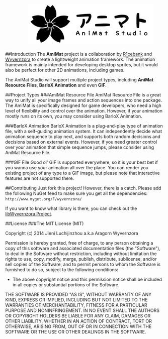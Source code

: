 <div style="width: 100%; margin: 20px; text-align: center;">
	<img alogn="center" src="https://github.com/jluchiji/Animat-Studio/blob/master/Animat.Studio/Resources/logo-banner-dark.png?raw=true" />
</div>


##Introduction
The **AmiMat** project is a collaboration by [R1cebank](http://github.com/R1cebank) and [Wyvernzora](https://github.com/jluchiji) to create a lightweight animation framework. The animation framework is mainly intended for developing desktop sprites, but it would also be perfect for other 2D animations, including games.

The AniMat Studio will support multiple project types, including **AniMat Resource Files**, **BarloX Animation** and even **GIF**.

##Project Types
###AmiMat Resource File
AmiMat Resource File is a great way to unify all your image frames and action sequences into one package. The AmiMat is specifically designed for game developers, who need a high level of flexibility and control over the animation. However, if your animation mostly runs on its own, you may consider using BarloX Animation.

###BarloX Animation
BarloX Animation is a plug-and-play type of animation file, with a self-guiding animation system. It can independently decide what animation sequence to play next, and supports both random decisions and decisions based on external events. However, if you need greater control over your animation that simple sequence jumps, please consider using AniMat Resource File.

###GIF File
Good ol' GIF is supported everywhere, so it is your best bet if you wanna use your animation all over the place. You can render you existing project of any type to a GIF image, but please note that interactive features are not supported there.

##Contributing
Just fork this project! However, there is a catch. Please add the following NuGet feed to make sure you get all the dependencies: `http://www.myget.org/F/wyvernzora/`

If you want to know what library is there, you can check out the [libWyvernzora Project](http://github.com/jluchiji/libWyvernzora).

##License
###The MIT License (MIT)

Copyright (c) 2014 Jieni Luchijinzhou a.k.a Aragorn Wyvernzora

Permission is hereby granted, free of charge, to any person obtaining a copy of this software and associated documentation files (the "Software"), to deal in the Software without restriction, including without limitation the rights to use, copy, modify, merge, publish, distribute, sublicense, and/or sell copies of the Software, and to permit persons to whom the Software is furnished to do so, subject to the following conditions:

 - The above copyright notice and this permission notice shall be included in all copies or substantial portions of the Software.

THE SOFTWARE IS PROVIDED "AS IS", WITHOUT WARRANTY OF ANY KIND, EXPRESS OR IMPLIED, INCLUDING BUT NOT LIMITED TO THE WARRANTIES OF MERCHANTABILITY, FITNESS FOR A PARTICULAR PURPOSE AND NONINFRINGEMENT. IN NO EVENT SHALL THE AUTHORS OR COPYRIGHT HOLDERS BE LIABLE FOR ANY CLAIM, DAMAGES OR OTHER LIABILITY, WHETHER IN AN ACTION OF CONTRACT, TORT OR OTHERWISE, ARISING FROM, OUT OF OR IN CONNECTION WITH THE SOFTWARE OR THE USE OR OTHER DEALINGS IN THE SOFTWARE.